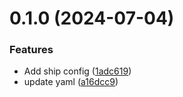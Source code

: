 # 0.1.0 (2024-07-04)


### Features

* Add ship config ([1adc619](https://github.com/gimseonjin/excel2Json/commit/1adc6192ebeaa993466b302d6df0c4529e29bef4))
* update yaml ([a16dcc9](https://github.com/gimseonjin/excel2Json/commit/a16dcc99b31495ebe1ad31ac3089faebebecdfb3))



